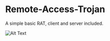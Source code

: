 # Remote-Access-Trojan

A simple basic RAT, client and server included.


![Alt Text](https://dev-to-uploads.s3.amazonaws.com/uploads/articles/oxh3b7kz4wdlsszev2q8.PNG)
